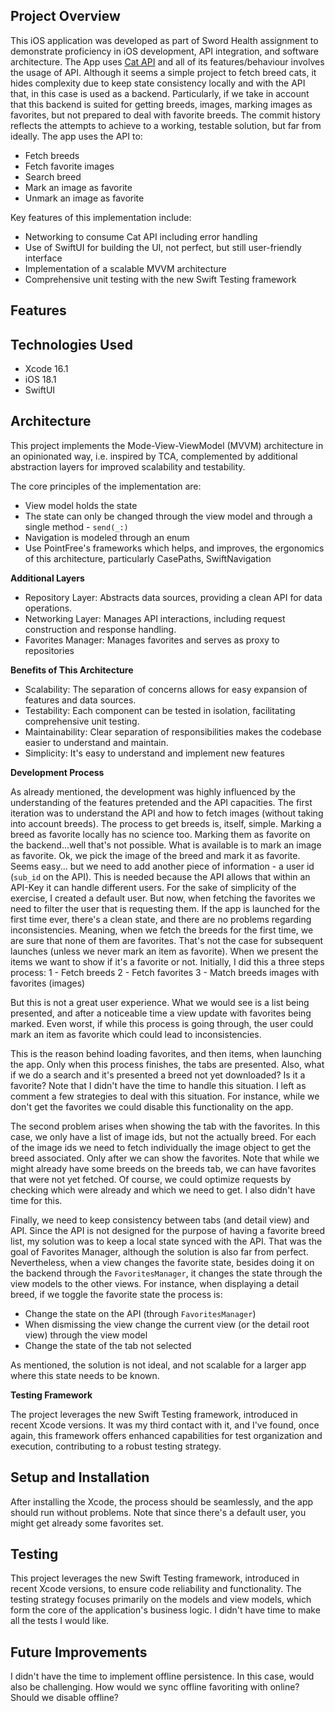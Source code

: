 ## Project Overview

This iOS application was developed as part of Sword Health assignment to demonstrate proficiency in iOS development, API integration, and software architecture. The App uses [Cat API](https://thecatapi.com/) and all of its features/behaviour involves the usage of API.
Although it seems a simple project to fetch breed cats, it hides complexity due to keep state consistency locally and with the API that, in this case is used as a backend. Particularly, if we take in account that this backend is suited for getting breeds, images, marking images as favorites, but not prepared to deal with favorite breeds.
The commit history reflects the attempts to achieve to a working, testable solution, but far from ideally.
The app uses the API to:
- Fetch breeds
- Fetch favorite images
- Search breed
- Mark an image as favorite
- Unmark an image as favorite

Key features of this implementation include: 
- Networking to consume Cat API including error handling
- Use of SwiftUI for building the UI, not perfect, but still user-friendly interface
- Implementation of a scalable MVVM architecture
- Comprehensive unit testing with the new Swift Testing framework

## Features


## Technologies Used
- Xcode 16.1
- iOS 18.1
- SwiftUI

## Architecture

This project implements the Mode-View-ViewModel (MVVM) architecture in an opinionated way, i.e. inspired by TCA, complemented by additional abstraction layers for improved scalability and testability.

The core principles of the implementation are:
- View model holds the state
- The state can only be changed through the view model and through a single method - `send(_:)`
- Navigation is modeled through an enum
- Use PointFree's frameworks which helps, and improves, the ergonomics of this architecture, particularly CasePaths, SwiftNavigation

**Additional Layers**

- Repository Layer: Abstracts data sources, providing a clean API for data operations.
- Networking Layer: Manages API interactions, including request construction and response handling.
- Favorites Manager: Manages favorites and serves as proxy to repositories

**Benefits of This Architecture**

- Scalability: The separation of concerns allows for easy expansion of features and data sources.
- Testability: Each component can be tested in isolation, facilitating comprehensive unit testing.
- Maintainability: Clear separation of responsibilities makes the codebase easier to understand and maintain. 
- Simplicity: It's easy to understand and implement new features

**Development Process**

As already mentioned, the development was highly influenced by the understanding of the features pretended and the API capacities.
The first iteration was to understand the API and how to fetch images (without taking into account breeds).
The process to get breeds is, itself, simple. Marking a breed as favorite locally has no science too. Marking them as favorite on the backend...well that's not possible.
What is available is to mark an image as favorite. Ok, we pick the image of the breed and mark it as favorite. Seems easy... but we need to add another piece of information - a user id (`sub_id` on the API).
This is needed because the API allows that within an API-Key it can handle different users.
For the sake of simplicity of the exercise, I created a default user.
But now, when fetching the favorites we need to filter the user that is requesting them.
If the app is launched for the first time ever, there's a clean state, and there are no problems regarding inconsistencies. Meaning, when we fetch the breeds for the first time, we are sure that none of them are favorites.
That's not the case for subsequent launches (unless we never mark an item as favorite).
When we present the items we want to show if it's a favorite or not.
Initially, I did this a three steps process:
1 - Fetch breeds
2 - Fetch favorites 
3 - Match breeds images with favorites (images)

But this is not a great user experience. What we would see is a list being presented, and after a noticeable time a view update with favorites being marked.
Even worst, if while this process is going through, the user could mark an item as favorite which could lead to inconsistencies.

This is the reason behind loading favorites, and then items, when launching the app. Only when this process finishes, the tabs are presented.
Also, what if we do a search and it's presented a breed not yet downloaded? Is it a favorite?
Note that I didn't have the time to handle this situation. I left as comment a few strategies to deal with this situation. For instance, while we don't get the favorites we could disable this functionality on the app.

The second problem arises when showing the tab with the favorites.
In this case, we only have a list of image ids, but not the actually breed.
For each of the image ids we need to fetch individually the image object to get the breed associated. Only after we can show the favorites.
Note that while we might already have some breeds on the breeds tab, we can have favorites that were not yet fetched.
Of course, we could optimize requests by checking which were already and which we need to get. I also didn't have time for this.

Finally, we need to keep consistency between tabs (and detail view) and API.
Since the API is not designed for the purpose of having a favorite breed list, my solution was to keep a local state synced with the API.
That was the goal of Favorites Manager, although the solution is also far from perfect.
Nevertheless, when a view changes the favorite state, besides doing it on the backend through the `FavoritesManager`, it changes the state through the view models to the other views.
For instance, when displaying a detail breed, if we toggle the favorite state the process is:
- Change the state on the API (through `FavoritesManager`)
- When dismissing the view change the current view (or the detail root view) through the view model
- Change the state of the tab not selected

As mentioned, the solution is not ideal, and not scalable for a larger app where this state needs to be known.

**Testing Framework**

The project leverages the new Swift Testing framework, introduced in recent Xcode versions. 
It was my third contact with it, and I've found, once again, this framework offers enhanced capabilities for test organization and execution, contributing to a robust testing strategy.

## Setup and Installation
After installing the Xcode, the process should be seamlessly, and the app should run without problems.
Note that since there's a default user, you might get already some favorites set.


## Testing

This project leverages the new Swift Testing framework, introduced in recent Xcode versions, to ensure code reliability and functionality. 
The testing strategy focuses primarily on the models and view models, which form the core of the application's business logic.
I didn't have time to make all the tests I would like.

## Future Improvements

I didn't have the time to implement offline persistence. In this case, would also be challenging. How would we sync offline favoriting with online? Should we disable offline?

